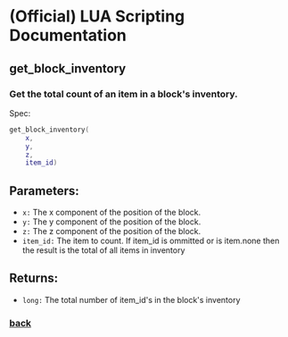 
# (Official) LUA Scripting Documentation

## get_block_inventory

### Get the total count of an item in a block's inventory.

Spec:
```lua
get_block_inventory(
	x,
	y,
	z,
	item_id)
```
## Parameters:
- `x:` The x component of the position of the block.
- `y:` The y component of the position of the block.
- `z:` The z component of the position of the block.
- `item_id:` The item to count. If item_id is ommitted or is item.none then the result is the total of all items in inventory

## Returns:
- `long:` The total number of item_id's in the block's inventory

### [back](../inventory)
